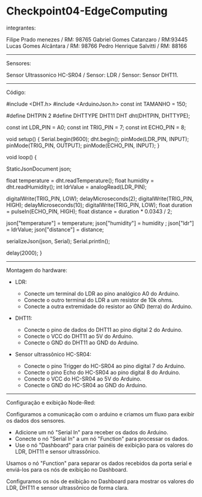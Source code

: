 # Checkpoint04-EdgeComputing

integrantes:

Filipe Prado menezes / RM: 98765
Gabriel Gomes Catanzaro / RM:93445
Lucas Gomes Alcântara / RM: 98766
Pedro Henrique Salvitti / RM: 88166

----------------------------------------------------

Sensores:

Sensor Ultrassonico HC-SR04 / Sensor: LDR / Sensor: Sensor DHT11.

----------------------------------------------------

Código:

#include <DHT.h>
#include <ArduinoJson.h>
const int TAMANHO = 150;

#define DHTPIN 2
#define DHTTYPE DHT11
DHT dht(DHTPIN, DHTTYPE);

const int LDR_PIN = A0;
const int TRIG_PIN = 7;
const int ECHO_PIN = 8;

void setup() {
  Serial.begin(9600);
  dht.begin();
  pinMode(LDR_PIN, INPUT);
  pinMode(TRIG_PIN, OUTPUT);
  pinMode(ECHO_PIN, INPUT);
}

void loop() {

  StaticJsonDocument<TAMANHO> json;
  
  float temperature = dht.readTemperature();
  float humidity = dht.readHumidity();
  int ldrValue = analogRead(LDR_PIN);

  digitalWrite(TRIG_PIN, LOW);
  delayMicroseconds(2);
  digitalWrite(TRIG_PIN, HIGH);
  delayMicroseconds(10);
  digitalWrite(TRIG_PIN, LOW);
  float duration = pulseIn(ECHO_PIN, HIGH);
  float distance = duration * 0.0343 / 2;


  json["temperature"] = temperature;
  json["humidity"] = humidity ;
  json["ldr"] = ldrValue;
  json["distance"] = distance;

  serializeJson(json, Serial);
  Serial.println();
  
  delay(2000);
}

----------------------------------------------------

Montagem do hardware:

- LDR:
  - Conecte um terminal do LDR ao pino analógico A0 do Arduino.
  - Conecte o outro terminal do LDR a um resistor de 10k ohms.
  - Conecte a outra extremidade do resistor ao GND (terra) do Arduino.

- DHT11:
  - Conecte o pino de dados do DHT11 ao pino digital 2 do Arduino.
  - Conecte o VCC do DHT11 ao 5V do Arduino.
  - Conecte o GND do DHT11 ao GND do Arduino.

- Sensor ultrassônico HC-SR04:
  - Conecte o pino Trigger do HC-SR04 ao pino digital 7 do Arduino.
  - Conecte o pino Echo do HC-SR04 ao pino digital 8 do Arduino.
  - Conecte o VCC do HC-SR04 ao 5V do Arduino.
  - Conecte o GND do HC-SR04 ao GND do Arduino.

----------------------------------------------------

Configuração e exibição Node-Red:

Configuramos a comunicação com o arduino e criamos um fluxo para exibir os dados dos sensores.

- Adicione um nó "Serial In" para receber os dados do Arduino.
- Conecte o nó "Serial In" a um nó "Function" para processar os dados.
- Use o nó "Dashboard" para criar painéis de exibição para os valores do LDR, DHT11 e sensor ultrassônico.

Usamos o nó "Function" para separar os dados recebidos da porta serial e enviá-los para os nós de exibição no Dashboard.

Configuramos os nós de exibição no Dashboard para mostrar os valores do LDR, DHT11 e sensor ultrassônico de forma clara.


